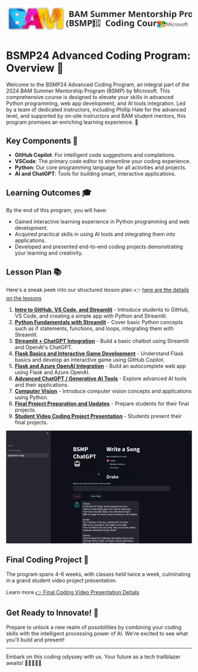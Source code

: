 ![](../../_media/logos/bsmp_coders_banner.svg)

# BSMP24 Advanced Coding Program: Overview 🚀 <!-- {docsify-ignore-all} -->
   
Welcome to the BSMP24 Advanced Coding Program, an integral part of the 2024 BAM Summer Mentorship Program (BSMP) by Microsoft. This comprehensive course is designed to elevate your skills in advanced Python programming, web app development, and AI tools integration. Led by a team of dedicated instructors, including Phillip Hale for the advanced level, and supported by on-site instructors and BAM student mentors, this program promises an enriching learning experience. 🌟  
   
## Key Components 🔧  
   
- **GitHub Copilot**: For intelligent code suggestions and completions.  
- **VSCode**: The primary code editor to streamline your coding experience.  
- **Python**: Our core programming language for all activities and projects.  
- **AI and ChatGPT**: Tools for building smart, interactive applications.  
   
## Learning Outcomes 🎓  
   
By the end of this program, you will have:  
   
- Gained interactive learning experience in Python programming and web development.  
- Acquired practical skills in using AI tools and integrating them into applications.  
- Developed and presented end-to-end coding projects demonstrating your learning and creativity.  
   
## Lesson Plan 📚  

Here's a sneak peek into our structured lesson plan: 👉 [here are the details on the lessons](/2024/adv/lessons/lesson_summary.md)

1. [**Intro to GitHub, VS Code, and Streamlit**](/2024/adv/lessons/lesson1/lesson1.md) - Introduce students to GitHub, VS Code, and creating a simple app with Python and Streamlit.
2. [**Python Fundamentals with Streamlit**](/2024/adv/lessons/lesson2/lesson2.md) - Cover basic Python concepts such as if statements, functions, and loops, integrating them with Streamlit.
3. [**Streamlit + ChatGPT Integration**](/2024/adv/lessons/lesson3/lesson3.md) - Build a basic chatbot using Streamlit and OpenAI's ChatGPT.
4. [**Flask Basics and Interactive Game Development**](/2024/adv/lessons/lesson4/lesson4_early.md) - Understand Flask basics and develop an interactive game using GitHub Copilot.
5. [**Flask and Azure OpenAI Integration**](/2024/adv/lessons/lesson5/lesson5_early.md) - Build an autocomplete web app using Flask and Azure OpenAI.
6. [**Advanced ChatGPT / Generative AI Tools**](/2024/adv/lessons/lesson6/lesson6_early.md) - Explore advanced AI tools and their applications.
7. [**Computer Vision**](/2024/adv/lessons/lesson7/lesson7_early.md) - Introduce computer vision concepts and applications using Python.
8. [**Final Project Preparation and Updates**](/2024/adv/lessons/student_video_project/README_early.md) - Prepare students for their final projects.
9. [**Student Video Coding Project Presentation**](/2024/adv/lessons/student_video_project/final_projects.md) - Students present their final projects. 

![](/2024/adv/media/adv24_img.png)


## Final Coding Project  📅  
The program spans 4-6 weeks, with classes held twice a week, culminating in a grand student video project presentation.

Learn more [👉 Final Coding Video Presentation Detials](/2024/adv/lessons/student_video_project/final_projects.md)


## Get Ready to Innovate! 🚀  

Prepare to unlock a new realm of possibilities by combining your coding skills with the intelligent processing power of AI. We're excited to see what you'll build and present!  

-----

Embark on this coding odyssey with us. Your future as a tech trailblazer awaits! 🌟👩‍💻👨‍💻